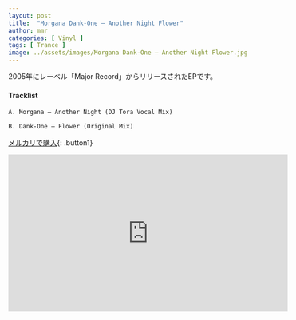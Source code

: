 ```yaml
---
layout: post
title:  "Morgana Dank-One – Another Night Flower"
author: mmr
categories: [ Vinyl ]
tags: [ Trance ]
image: ../assets/images/Morgana Dank-One – Another Night Flower.jpg
---
```


2005年にレーベル「Major Record」からリリースされたEPです。

#### Tracklist
```md
A. Morgana – Another Night (DJ Tora Vocal Mix)

B. Dank-One – Flower (Original Mix)
```

[メルカリで購入](https://jp.mercari.com/item/m79733444581?afid=61426089871){: .button1}

<iframe width="560" height="315" src="https://www.youtube.com/embed/mf-P1AFYaoI?si=Nfr7zyophUwCMcJy" title="YouTube video player" frameborder="0" allow="accelerometer; autoplay; clipboard-write; encrypted-media; gyroscope; picture-in-picture; web-share" referrerpolicy="strict-origin-when-cross-origin" allowfullscreen></iframe>